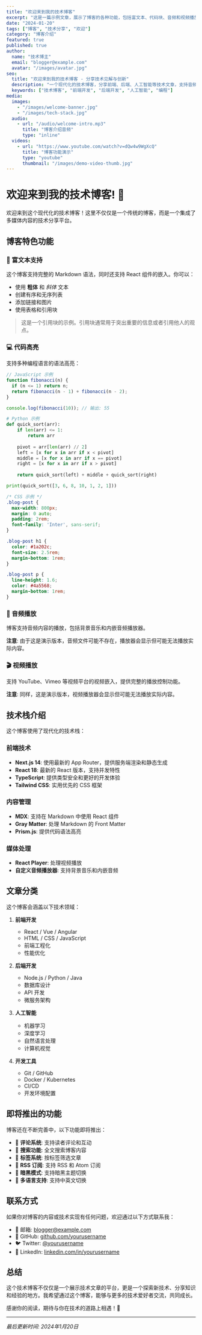 ```yaml
---
title: "欢迎来到我的技术博客"
excerpt: "这是一篇示例文章，展示了博客的各种功能，包括富文本、代码块、音频和视频播放等特性。"
date: "2024-01-20"
tags: ["博客", "技术分享", "欢迎"]
category: "博客介绍"
featured: true
published: true
author:
  name: "技术博主"
  email: "blogger@example.com"
  avatar: "/images/avatar.jpg"
seo:
  title: "欢迎来到我的技术博客 - 分享技术见解与创新"
  description: "一个现代化的技术博客，分享前端、后端、人工智能等技术文章，支持音频、视频内容"
  keywords: ["技术博客", "前端开发", "后端开发", "人工智能", "编程"]
media:
  images: 
    - "/images/welcome-banner.jpg"
    - "/images/tech-stack.jpg"
  audio:
    - url: "/audio/welcome-intro.mp3"
      title: "博客介绍音频"
      type: "inline"
  videos:
    - url: "https://www.youtube.com/watch?v=dQw4w9WgXcQ"
      title: "博客功能演示"
      type: "youtube"
      thumbnail: "/images/demo-video-thumb.jpg"
---
```


# 欢迎来到我的技术博客! 🎉

欢迎来到这个现代化的技术博客！这里不仅仅是一个传统的博客，而是一个集成了多媒体内容的技术分享平台。

## 博客特色功能

### 📝 富文本支持

这个博客支持完整的 Markdown 语法，同时还支持 React 组件的嵌入。你可以：

- 使用 **粗体** 和 *斜体* 文本
- 创建有序和无序列表
- 添加链接和图片
- 使用表格和引用块

> 这是一个引用块的示例。引用块通常用于突出重要的信息或者引用他人的观点。

### 💻 代码高亮

支持多种编程语言的语法高亮：

```javascript
// JavaScript 示例
function fibonacci(n) {
  if (n <= 1) return n;
  return fibonacci(n - 1) + fibonacci(n - 2);
}

console.log(fibonacci(10)); // 输出: 55
```

```python
# Python 示例
def quick_sort(arr):
    if len(arr) <= 1:
        return arr
    
    pivot = arr[len(arr) // 2]
    left = [x for x in arr if x < pivot]
    middle = [x for x in arr if x == pivot]
    right = [x for x in arr if x > pivot]
    
    return quick_sort(left) + middle + quick_sort(right)

print(quick_sort([3, 6, 8, 10, 1, 2, 1]))
```

```css
/* CSS 示例 */
.blog-post {
  max-width: 800px;
  margin: 0 auto;
  padding: 2rem;
  font-family: 'Inter', sans-serif;
}

.blog-post h1 {
  color: #1a202c;
  font-size: 2.5rem;
  margin-bottom: 1rem;
}

.blog-post p {
  line-height: 1.6;
  color: #4a5568;
  margin-bottom: 1rem;
}
```

### 🎵 音频播放

博客支持音频内容的播放，包括背景音乐和内嵌音频播放器。

**注意**: 由于这是演示版本，音频文件可能不存在，播放器会显示但可能无法播放实际内容。

### 🎬 视频播放

支持 YouTube、Vimeo 等视频平台的视频嵌入，提供完整的播放控制功能。

**注意**: 同样，这是演示版本，视频播放器会显示但可能无法播放实际内容。

## 技术栈介绍

这个博客使用了现代化的技术栈：

### 前端技术

- **Next.js 14**: 使用最新的 App Router，提供服务端渲染和静态生成
- **React 18**: 最新的 React 版本，支持并发特性
- **TypeScript**: 提供类型安全和更好的开发体验
- **Tailwind CSS**: 实用优先的 CSS 框架

### 内容管理

- **MDX**: 支持在 Markdown 中使用 React 组件
- **Gray Matter**: 处理 Markdown 的 Front Matter
- **Prism.js**: 提供代码语法高亮

### 媒体处理

- **React Player**: 处理视频播放
- **自定义音频播放器**: 支持背景音乐和内嵌音频

## 文章分类

这个博客会涵盖以下技术领域：

1. **前端开发**
   - React / Vue / Angular
   - HTML / CSS / JavaScript
   - 前端工程化
   - 性能优化

2. **后端开发**
   - Node.js / Python / Java
   - 数据库设计
   - API 开发
   - 微服务架构

3. **人工智能**
   - 机器学习
   - 深度学习
   - 自然语言处理
   - 计算机视觉

4. **开发工具**
   - Git / GitHub
   - Docker / Kubernetes
   - CI/CD
   - 开发环境配置

## 即将推出的功能

博客还在不断完善中，以下功能即将推出：

- 🔄 **评论系统**: 支持读者评论和互动
- 🔄 **搜索功能**: 全文搜索博客内容
- 🔄 **标签系统**: 按标签筛选文章
- 🔄 **RSS 订阅**: 支持 RSS 和 Atom 订阅
- 🔄 **暗黑模式**: 支持暗黑主题切换
- 🔄 **多语言支持**: 支持中英文切换

## 联系方式

如果你对博客的内容或技术实现有任何问题，欢迎通过以下方式联系我：

- 📧 邮箱: blogger@example.com
- 🐙 GitHub: [github.com/yourusername](https://github.com/yourusername)
- 🐦 Twitter: [@yourusername](https://twitter.com/yourusername)
- 💼 LinkedIn: [linkedin.com/in/yourusername](https://linkedin.com/in/yourusername)

## 总结

这个技术博客不仅仅是一个展示技术文章的平台，更是一个探索新技术、分享知识和经验的地方。我希望通过这个博客，能够与更多的技术爱好者交流，共同成长。

感谢你的阅读，期待与你在技术的道路上相遇！🚀

---

*最后更新时间: 2024年1月20日* 